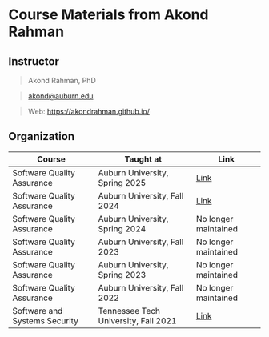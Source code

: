 # Course Materials from Akond Rahman

## Instructor 

> Akond Rahman, PhD 

> akond@auburn.edu 

> Web: https://akondrahman.github.io/ 

## Organization 


| Course                             | Taught at                                  |  Link                                            |
|------------------------------------|--------------------------------------------|--------------------------------------------------|
| Software Quality Assurance         | Auburn University, Spring 2025    |  [Link](/spring2025)      |
| Software Quality Assurance         | Auburn University, Fall 2024      |  [Link](/fall2024)      |
| Software Quality Assurance         | Auburn University, Spring 2024    |  No longer maintained   |
| Software Quality Assurance         | Auburn University, Fall  2023     |  No longer maintained   |
| Software Quality Assurance         | Auburn University, Spring 2023    |  No longer maintained   |
| Software Quality Assurance         | Auburn University, Fall 2022      |  No longer maintained   |
| Software and Systems Security      | Tennessee Tech University, Fall 2021  |  [Link](/software-systems-security)                            |